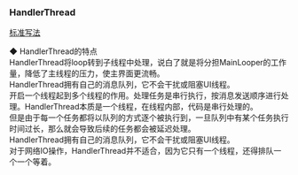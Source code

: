 ### HandlerThread  

[标准写法](library/handlerThread_fun.md)  
  
 
◆ HandlerThread的特点  
HandlerThread将loop转到子线程中处理，说白了就是将分担MainLooper的工作量，降低了主线程的压力，使主界面更流畅。  
HandlerThread拥有自己的消息队列，它不会干扰或阻塞UI线程。  
开启一个线程起到多个线程的作用。处理任务是串行执行，按消息发送顺序进行处理。HandlerThread本质是一个线程，在线程内部，代码是串行处理的。  
但是由于每一个任务都将以队列的方式逐个被执行到，一旦队列中有某个任务执行时间过长，那么就会导致后续的任务都会被延迟处理。  
HandlerThread拥有自己的消息队列，它不会干扰或阻塞UI线程。  
对于网络IO操作，HandlerThread并不适合，因为它只有一个线程，还得排队一个一个等着。  



